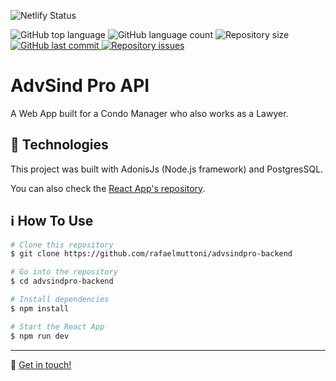 ![Netlify Status](https://api.netlify.com/api/v1/badges/6ec35d25-adc1-40e7-be1e-4d73e816d5fa/deploy-status)

<p>
  <img alt="GitHub top language" src="https://img.shields.io/github/languages/top/rafaelmuttoni/advsindpro-backend.svg">

  <img alt="GitHub language count" src="https://img.shields.io/github/languages/count/rafaelmuttoni/advsindpro-backend.svg">

  <img alt="Repository size" src="https://img.shields.io/github/repo-size/rafaelmuttoni/advsindpro-backend.svg">

  <a href="https://github.com/rafaelmuttoni/advsindpro-backend/commits/master">
    <img alt="GitHub last commit" src="https://img.shields.io/github/last-commit/rafaelmuttoni/advsindpro-backend.svg">
  </a>

  <a href="https://github.com/rafaelmuttoni/advsindpro-backend/issues">
    <img alt="Repository issues" src="https://img.shields.io/github/issues/rafaelmuttoni/advsindpro-backend.svg">
  </a>
</p>

<h1>
    AdvSind Pro API
</h1>

<p>A Web App built for a Condo Manager who also works as a Lawyer.</p>

## :rocket: Technologies

This project was built with AdonisJs (Node.js framework) and PostgresSQL.

You can also check the [React App's repository](https://github.com/rafaelmuttoni/advsindpro-frontend/).

## :information_source: How To Use

```bash
# Clone this repository
$ git clone https://github.com/rafaelmuttoni/advsindpro-backend

# Go into the repository
$ cd advsindpro-backend

# Install dependencies
$ npm install

# Start the React App
$ npm run dev
```

---

:wave: [Get in touch!](https://www.linkedin.com/in/rafaelmuttoni/)
